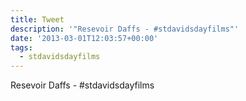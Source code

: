 ```yaml
---
title: Tweet
description: '"Resevoir Daffs - #stdavidsdayfilms"'
date: '2013-03-01T12:03:57+00:00'
tags:
  - stdavidsdayfilms
---
```

Resevoir Daffs - #stdavidsdayfilms
